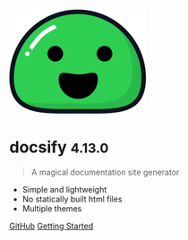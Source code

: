 <!-- markdownlint-disable first-line-h1 -->

![logo](_media/icon.svg)

# docsify <small>4.13.0</small>

> A magical documentation site generator

- Simple and lightweight
- No statically built html files
- Multiple themes

[GitHub](https://github.com/docsifyjs/docsify/)
[Getting Started](#docsify)

<!-- ![color](#f0f0f0) -->
<!-- ![](/_media/icon.svg) -->
